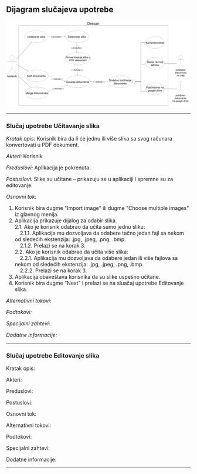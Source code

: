 ## Dijagram slučajeva upotrebe
![](dijagram_slucajeva_upotrebe.png) 
___

### Slučaj upotrebe Učitavanje slika
_Kratak opis:_ Korisnik bira da li će jednu ili više slika sa svog računara konvertovati u PDF dokument.

_Akteri:_ Korisnik

_Preduslovi:_ Aplikacija je pokrenuta.

_Postuslovi:_ Slike su učitane – prikazuju se u aplikaciji i spremne su za editovanje.

_Osnovni tok:_ 

1. Korisnik bira dugme "Import image" ili dugme "Choose multiple images" iz glavnog menija.
2. Aplikacija prikazuje dijalog za odabir slika.
<br>2.1. Ako je korisnik odabrao da učita samo jednu sliku:
<br>&emsp;2.1.1. Aplikacija mu dozvoljava da odabere tačno jedan fajl sa nekom od sledećih ekstenzija: .jpg, .jpeg, .png, .bmp.
<br>&emsp;2.1.2. Prelazi se na korak 3.
<br>2.2. Ako je korisnik odabrao da učita više slika:
<br>&emsp;2.2.1. Aplikacija mu dozvoljava da odabere jedan ili više fajlova sa nekom od sledećih ekstenzija: .jpg, .jpeg, .png, .bmp.
<br>&emsp;2.2.2. Prelazi se na korak 3.
3. Aplikacija obaveštava korisnika da su slike uspešno učitane.
4. Korisnik bira dugme "Next" i prelazi se na sluačaj upotrebe Editovanje slika.

_Alternativni tokovi:_

_Podtokovi:_

_Specijalni zahtevi:_

_Dodatne informacije:_

___
### Slučaj upotrebe Editovanje slika
Kratak opis: 

Akteri: 

Preduslovi:

Postuslovi:

Osnovni tok:

Alternativni tokovi:

Podtokovi:

Specijalni zahtevi:

Dodatne informacije:
___
